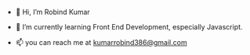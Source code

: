 - 👋 Hi, I’m Robind Kumar
<!--- - 👀 I’m interested in ...  --->
- 🌱 I’m currently learning Front End Development, especially Javascript.
<!--- 💞️ I’m looking to collaborate on ... --->
- 📫 you can reach me at kumarrobind386@gmail.com

<!---
K-RD/K-RD is a ✨ special ✨ repository because its `README.md` (this file) appears on your GitHub profile.
You can click the Preview link to take a look at your changes.
--->
